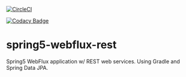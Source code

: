 [![CircleCI](https://circleci.com/gh/sergiopoliveira/spring5-webflux-rest.svg?style=svg)](https://circleci.com/gh/sergiopoliveira/spring5-webflux-rest)

[![Codacy Badge](https://api.codacy.com/project/badge/Grade/a28c54b05e3f47c69c57a7c72d448081)](https://www.codacy.com/app/sergiopoliveira/spring5-webflux-rest?utm_source=github.com&amp;utm_medium=referral&amp;utm_content=sergiopoliveira/spring5-webflux-rest&amp;utm_campaign=Badge_Grade)

# spring5-webflux-rest

Spring5 WebFlux application w/ REST web services. Using Gradle and Spring Data JPA.